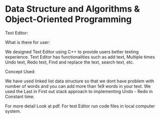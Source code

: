 # Data Structure and Algorithms & Object-Oriented Programming #
Text Editor: 


What is there for user:          

We designed Text Editor using C++ to provide users better texting experience. Text Editor has functionalities such as add text, Multiple times Undo text, Redo text, Find and replace the text, search text, etc. 

Concept Used:                  

We have used linked list data structure so that we dont have problem with number of words and you can add more than 1e9 words in your text.
We used the Last in First out stack approach to implementing Undo - Redo in Constant time.

For more detail Look at pdf.
For test Editor run code files in local computer system.
